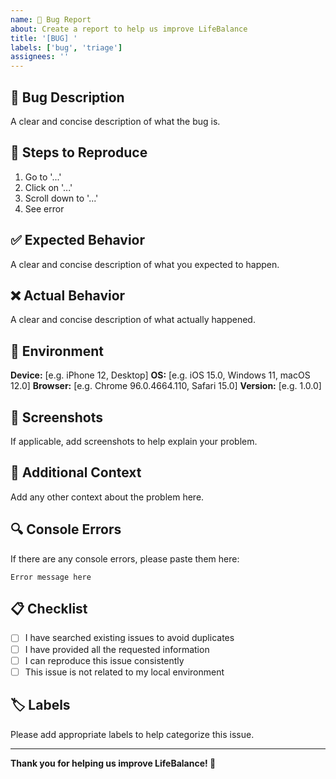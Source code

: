 ```yaml
---
name: 🐛 Bug Report
about: Create a report to help us improve LifeBalance
title: '[BUG] '
labels: ['bug', 'triage']
assignees: ''
---
```


## 🐛 Bug Description
A clear and concise description of what the bug is.

## 🔄 Steps to Reproduce
1. Go to '...'
2. Click on '...'
3. Scroll down to '...'
4. See error

## ✅ Expected Behavior
A clear and concise description of what you expected to happen.

## ❌ Actual Behavior
A clear and concise description of what actually happened.

## 📱 Environment
**Device:** [e.g. iPhone 12, Desktop]
**OS:** [e.g. iOS 15.0, Windows 11, macOS 12.0]
**Browser:** [e.g. Chrome 96.0.4664.110, Safari 15.0]
**Version:** [e.g. 1.0.0]

## 📸 Screenshots
If applicable, add screenshots to help explain your problem.

## 📝 Additional Context
Add any other context about the problem here.

## 🔍 Console Errors
If there are any console errors, please paste them here:

```
Error message here
```

## 📋 Checklist
- [ ] I have searched existing issues to avoid duplicates
- [ ] I have provided all the requested information
- [ ] I can reproduce this issue consistently
- [ ] This issue is not related to my local environment

## 🏷️ Labels
Please add appropriate labels to help categorize this issue.

---

**Thank you for helping us improve LifeBalance! 🎉**
